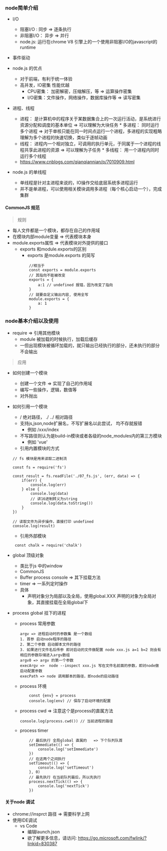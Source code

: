 ### node简单介绍

+ I/O
    - 阻塞I/O : 同步 => 逐条执行
    - 非阻塞I/O： 异步 => 并行
    - node.js: 运行在chrome V8 引擎上的一个使用非阻塞I/O的javascript的runtime

+ 事件驱动

+ node.js 的优点
    - 对于前端，有利于统一体验
    - 高并发，IO密集 性能优越
        * CPU密集： 加密解密，压缩解压，等 => 运算操作密集
        * I/O密集：文件操作，网络操作，数据库操作等  => 读写密集
+ 进程、线程
    - 进程： 是计算机中的程序关于某数据集合上的一次运行活动，是系统进行资源分配和调度的基本单位 => 可以理解为大块任务
            * 多进程： 同时运行多个进程 => 对于单核只能在同一时间点运行一个进程，多进程的实现粗略理解为多个进程的快速切换，类似于逐帧动画
    - 线程： 进程内一个相对独立，可调用的执行单元，于同属于一个进程的线程共享此进程的资源 => 可以理解为子任务
            * 多线程： 用一个进程内同时运行多个线程
    - https://www.cnblogs.com/qianqiannian/p/7010909.html
+ node.js 的单线程
    - 单线程是针对主进程来说的，IO操作交给底层系统多进程运行
    - 并不是单进程，可以使用相关模块调用多进程（每个核心启动一个），完成集群

#### CommonJS 规范
> 规则
+ 每人文件都是一个模块，都存在自己的作用域
+ 在模块内部module变量 => 代表模块本身
+ module.exports属性 => 代表模块对外提供的接口
    - exports 和module.exports的区别
        * exports 是module.exports 的简写
        ```
            //相当于
            const exports = module.exports
            // 其指向不能被改变
            exports = {
                a:1 // undefined 报错，因为改变了指向
            }
            // 就要自定义输出内容, 使用全写
            module.exports = {
                a: 1
            }
      
        ```
### node基本介绍以及使用

+ require => 引用其他模块
    - module 被加载的时候执行，加载后缓存
    - 一但出现模块被循环加载的，就只输出已经执行的部分，还未执行的部分不会输出
> 应用
+ 如何创建一个模块
    - 创建一个文件 => 实现了自己的作用域
    - 编写一些操作，逻辑，数值等
    - 对外抛出
+ 如何引用一个模块
    - / 绝对路径， ./ ../ 相对路径
    - 支持js,json,node扩展名，不写扩展名以此尝试， 均不存就报错
        * 例如 /xxx/index
    - 不写路径则认为是build-in模块或者各级的node_modules内的第三方模块
        * 例如 'vue'
    - 引用内置模块的方式

    ```
    // fs 模块是用来读取二进制流

    const fs = require('fs')

    const result = fs.readFile('./07_fs.js', (err, data) => {
        if(err) {
            console.log(err)
        } else {
            console.log(data)
            // 讲16进制转义为string
            console.log(data.toString())
        }
    })

    // 读取文件为异步操作，直接打印 undefined
    console.log(result)

    ```
    - 引用外部模块
    ```
     const chalk = require('chalk')
    ```
+ global 顶级对象
    - 类比于js 中的window
    - CommonJS
    - Buffer process console  => 其下挂载方法
    - timer => 一系列定时操作
    - 具体
        * 声明对象分为局部以及全局，使用global.XXX 声明的对象为全局对象，其直接挂载在全局global下
+ process  global 挂下的进程
    - process 常用参数 
        ```
        argv => 进程启动时的参数集 是一个数组
        1. 首参 启动node程序的路径
        2. 第二个参数 启动脚本文件的路径
        3. 如果进行文件名后传参 即对启动的文件做配置 node xxx.js a=1 b=2 则会有相应的参数存储进入argv数组
        argv0 => argv 的第一个参数 
        execArgv =>  node --inspect xxx.js 写在文件名前面的参数，即对node做启动配置参数
        execPath => node 调用脚本的路径，即node的启动路径
        ```
    - process 环境
        ```
            const {env} = process
            console.log(env) // 保存了启动环境的配置
        ```
    - process cwd => 注意这个是process的直属方法
        ```
        console.log(process.cwd()) // 当前进程的路径
        ```
    - process timer
        ```
            // 最后执行 全局global 直属的   => 下个队列队首
            setImmediate(() => {
                console.log('setImmediate')
            })
            // 在这两个之间执行
            setTimeout(() => {
                console.log('setTimeout')
            }, 0)
            // 最先执行 在当前队列最后，所以先执行
            process.nextTick(() => {
                console.log('nextTick')
            })
        ```
#### 关于node 调试

+ chrome://insprct 路径  => 需要科学上网
+ 使用IDE调试
    - vs Code
        * 编辑launch.json
        * 欲了解更多信息，请访问: https://go.microsoft.com/fwlink/?linkid=830387
